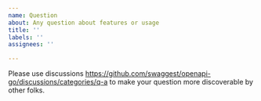 ```yaml
---
name: Question
about: Any question about features or usage
title: ''
labels: ''
assignees: ''

---
```


Please use discussions https://github.com/swaggest/openapi-go/discussions/categories/q-a to make your question more discoverable by other folks.
